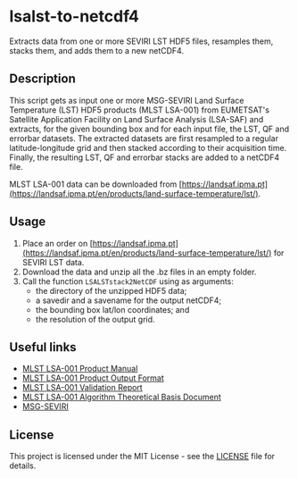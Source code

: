 # lsalst-to-netcdf4
Extracts data from one or more SEVIRI LST HDF5 files, resamples them, stacks them, and adds them to a new netCDF4. 

## Description
This script gets as input one or more MSG-SEVIRI Land Surface Temperature (LST) HDF5 products (MLST LSA-001) from EUMETSAT's Satellite Application Facility on Land Surface Analysis (LSA-SAF) and extracts, for the given bounding box and for each input file, the LST, QF and errorbar datasets. The extracted datasets are first resampled to a regular latitude-longitude grid and then stacked according to their acquisition time. Finally, the resulting LST, QF and errorbar stacks are added to a netCDF4 file.

MLST LSA-001 data can be downloaded from [https://landsaf.ipma.pt](https://landsaf.ipma.pt/en/products/land-surface-temperature/lst/).

## Usage 
1. Place an order on [https://landsaf.ipma.pt](https://landsaf.ipma.pt/en/products/land-surface-temperature/lst/) for SEVIRI LST data.
2. Download the data and unzip all the .bz files in an empty folder.
3. Call the function `LSALSTstack2NetCDF` using as arguments:
    * the directory of the unzipped HDF5 data;
    * a savedir and a savename for the output netCDF4;
    * the bounding box lat/lon coordinates; and 
    * the resolution of the output grid.

## Useful links
* [MLST LSA-001 Product Manual](https://landsaf.ipma.pt/GetDocument.do?id=746)
* [MLST LSA-001 Product Output Format](https://landsaf.ipma.pt/GetDocument.do?id=368)
* [MLST LSA-001 Validation Report](https://landsaf.ipma.pt/GetDocument.do?id=676)
* [MLST LSA-001 Algorithm Theoretical Basis Document](https://landsaf.ipma.pt/GetDocument.do?id=747)
* [MSG-SEVIRI](https://www.eumetsat.int/website/home/Satellites/CurrentSatellites/Meteosat/index.html)

## License
This project is licensed under the MIT License - see the [LICENSE](LICENSE) file for details.
